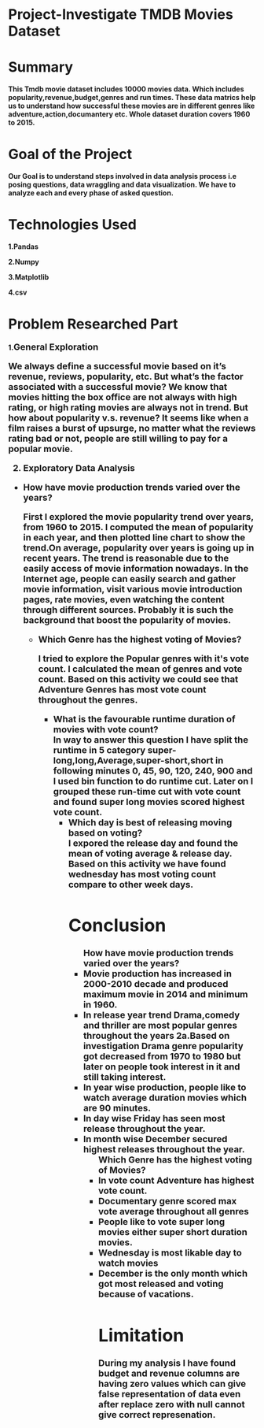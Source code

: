# Project-Investigate TMDB Movies Dataset

# <b>Summary

This Tmdb movie dataset includes 10000 movies data. Which includes popularity,revenue,budget,genres and run times. These data matrics help us to understand how successful these movies are in different genres like adventure,action,documantery etc. Whole dataset duration covers 1960 to 2015.

# <b>Goal of the Project

Our Goal is to understand steps involved in data analysis process i.e posing questions, data wraggling and data visualization. We have to analyze each and every phase of asked question.  

# <b>Technologies Used

1.Pandas<br>

2.Numpy<br>

3.Matplotlib<br>

4.csv<br>

# <b>Problem Researched Part

1.<b><font size = "4">General Exploration 

We always define a successful movie based on it’s revenue, reviews, popularity, etc. But what’s the factor associated with a successful movie? We know that movies hitting the box office are not always with high rating, or high rating movies are always not in trend. But how about popularity v.s. revenue? It seems like when a film raises a burst of upsurge, no matter what the reviews rating bad or not, people are still willing to pay for a popular movie.

2. <b><font size = "4">Exploratory Data Analysis

<ul>   
<li><b>How have movie production trends varied over the years?<br></b>

First I explored the movie popularity trend over years, from 1960 to 2015. I computed the mean of popularity in each year, and then plotted line chart to show the trend.On average, popularity over years is going up in recent years. The trend is reasonable due to the easily access of movie information nowadays. In the Internet age, people can easily search and gather movie information, visit various movie introduction pages, rate movies, even watching the content through different sources. Probably it is such the background that boost the popularity of movies.

<ul>
<li><b>Which Genre has the highest voting of Movies?<br></b>
    
    
   I tried to explore the Popular genres with it's vote count. I calculated the mean of genres and vote count. Based on this      activity we could see that Adventure Genres has most vote count throughout the genres.



<ul>
<li><b>What is the favourable runtime duration of movies with vote count?</b><br>
    In way to answer this question I have split the runtime in 5 category super-long,long,Average,super-short,short in following minutes 0, 45, 90, 120, 240, 900 and I used bin function to do runtime cut. Later on I grouped these run-time cut with vote count and found super long movies scored highest vote count.

<ul>
<li><b>Which day is best of releasing moving based on voting?</b><br>
    I expored the release day and found the mean of voting average & release day. Based on this activity we have found wednesday has most voting count compare to other week days.
    
    

# Conclusion

<ul>
<b>How have movie production trends varied over the years?</b><br>
    
<li>Movie production has increased in 2000-2010 decade and produced maximum movie in 2014 and minimum in 1960.
<li>In release year trend Drama,comedy and thriller are most popular genres throughout the years 2a.Based on investigation Drama genre popularity got decreased from 1970 to 1980 but later on people took interest in it and still taking interest.
<li>In year wise production, people like to watch average duration movies which are 90 minutes.
<li>In day wise Friday has seen most release throughout the year.
<li>In month wise December secured highest releases throughout the year.

<ul>
<b>Which Genre has the highest voting of Movies?</b><br>
<li>In vote count Adventure has highest vote count.
<li>Documentary genre scored max vote average throughout all genres
<li>People like to vote super long movies either super short duration movies.
<li>Wednesday is most likable day to watch movies
<li>December is the only month which got most released and voting because of vacations.

# Limitation



During my analysis I have found budget and revenue columns are having zero values which can give false representation of data even after replace zero with null cannot give correct represenation.




```python

```
